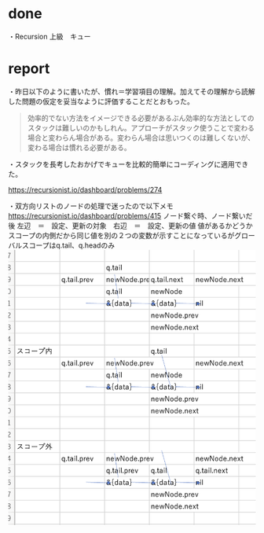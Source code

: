 # done
・Recursion 上級　キュー</br>

# report

・昨日以下のように書いたが、慣れ＝学習項目の理解。加えてその理解から読解した問題の仮定を妥当なように評価することだとおもった。
>効率的でない方法をイメージできる必要があるぶん効率的な方法としてのスタックは難しいのかもしれん。アプローチがスタック使うことで変わる場合と変わらん場合がある。変わらん場合は思いつくのは難しくないが、変わる場合は慣れる必要がある。</br>

・スタックを長考したおかげでキューを比較的簡単にコーディングに適用できた。</br>

https://recursionist.io/dashboard/problems/274

・双方向リストのノードの処理で迷ったので以下メモ　https://recursionist.io/dashboard/problems/415
ノード繋ぐ時、ノード繋いだ後
左辺　＝　設定、更新の対象　右辺　＝　設定、更新の値
値があるかどうか
スコープの内側だから同じ値を別の２つの変数が示すことになっているがグローバルスコープはq.tail、q.headのみ
![Alt text](image.png)